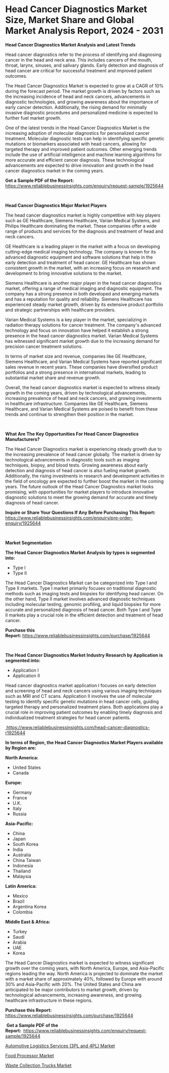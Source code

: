 <p><h1>Head Cancer Diagnostics Market Size, Market Share and Global Market Analysis Report, 2024 - 2031</h1></p><p><strong>Head Cancer Diagnostics Market Analysis and Latest Trends</strong></p>
<p><p>Head cancer diagnostics refer to the process of identifying and diagnosing cancer in the head and neck area. This includes cancers of the mouth, throat, larynx, sinuses, and salivary glands. Early detection and diagnosis of head cancer are critical for successful treatment and improved patient outcomes.</p><p>The Head Cancer Diagnostics Market is expected to grow at a CAGR of 10% during the forecast period. The market growth is driven by factors such as the increasing incidence of head and neck cancers, advancements in diagnostic technologies, and growing awareness about the importance of early cancer detection. Additionally, the rising demand for minimally invasive diagnostic procedures and personalized medicine is expected to further fuel market growth.</p><p>One of the latest trends in the Head Cancer Diagnostics Market is the increasing adoption of molecular diagnostics for personalized cancer treatment. Molecular diagnostic tests can help in identifying specific genetic mutations or biomarkers associated with head cancers, allowing for targeted therapy and improved patient outcomes. Other emerging trends include the use of artificial intelligence and machine learning algorithms for more accurate and efficient cancer diagnosis. These technological advancements are expected to drive innovation and growth in the head cancer diagnostics market in the coming years.</p></p>
<p><strong>Get a Sample PDF of the Report:&nbsp;</strong> <a href="https://www.reliablebusinessinsights.com/enquiry/request-sample/1925644">https://www.reliablebusinessinsights.com/enquiry/request-sample/1925644</a></p>
<p>&nbsp;</p>
<p><strong>Head Cancer Diagnostics Major Market Players</strong></p>
<p><p>The head cancer diagnostics market is highly competitive with key players such as GE Healthcare, Siemens Healthcare, Varian Medical Systems, and Philips Healthcare dominating the market. These companies offer a wide range of products and services for the diagnosis and treatment of head and neck cancers.</p><p>GE Healthcare is a leading player in the market with a focus on developing cutting-edge medical imaging technology. The company is known for its advanced diagnostic equipment and software solutions that help in the early detection and treatment of head cancer. GE Healthcare has shown consistent growth in the market, with an increasing focus on research and development to bring innovative solutions to the market.</p><p>Siemens Healthcare is another major player in the head cancer diagnostics market, offering a range of medical imaging and diagnostic equipment. The company has a strong presence in both developed and emerging markets and has a reputation for quality and reliability. Siemens Healthcare has experienced steady market growth, driven by its extensive product portfolio and strategic partnerships with healthcare providers.</p><p>Varian Medical Systems is a key player in the market, specializing in radiation therapy solutions for cancer treatment. The company's advanced technology and focus on innovation have helped it establish a strong presence in the head cancer diagnostics market. Varian Medical Systems has witnessed significant market growth due to the increasing demand for precision cancer treatment solutions.</p><p>In terms of market size and revenue, companies like GE Healthcare, Siemens Healthcare, and Varian Medical Systems have reported significant sales revenue in recent years. These companies have diversified product portfolios and a strong presence in international markets, leading to substantial market share and revenue growth.</p><p>Overall, the head cancer diagnostics market is expected to witness steady growth in the coming years, driven by technological advancements, increasing prevalence of head and neck cancers, and growing investments in healthcare infrastructure. Companies like GE Healthcare, Siemens Healthcare, and Varian Medical Systems are poised to benefit from these trends and continue to strengthen their position in the market.</p></p>
<p>&nbsp;</p>
<p><strong>What Are The Key Opportunities For Head Cancer Diagnostics Manufacturers?</strong></p>
<p><p>The Head Cancer Diagnostics market is experiencing steady growth due to the increasing prevalence of head cancer globally. The market is driven by technological advancements in diagnostic tools such as imaging techniques, biopsy, and blood tests. Growing awareness about early detection and diagnosis of head cancer is also fueling market growth. Additionally, the rising investments in research and development activities in the field of oncology are expected to further boost the market in the coming years. The future outlook of the Head Cancer Diagnostics market looks promising, with opportunities for market players to introduce innovative diagnostic solutions to meet the growing demand for accurate and timely diagnosis of head cancer.</p></p>
<p><strong>Inquire or Share Your Questions If Any Before Purchasing This Report:</strong> <a href="https://www.reliablebusinessinsights.com/enquiry/pre-order-enquiry/1925644">https://www.reliablebusinessinsights.com/enquiry/pre-order-enquiry/1925644</a></p>
<p>&nbsp;</p>
<p><strong>Market Segmentation</strong></p>
<p><strong>The Head Cancer Diagnostics Market Analysis by types is segmented into:</strong></p>
<p><ul><li>Type I</li><li>Type II</li></ul></p>
<p><p>The Head Cancer Diagnostics Market can be categorized into Type I and Type II markets. Type I market primarily focuses on traditional diagnostic methods such as imaging tests and biopsies for identifying head cancer. On the other hand, Type II market involves advanced diagnostic techniques including molecular testing, genomic profiling, and liquid biopsies for more accurate and personalized diagnosis of head cancer. Both Type I and Type II markets play a crucial role in the efficient detection and treatment of head cancer.</p></p>
<p><strong>Purchase this Report:&nbsp;</strong><a href="https://www.reliablebusinessinsights.com/purchase/1925644">https://www.reliablebusinessinsights.com/purchase/1925644</a></p>
<p>&nbsp;</p>
<p><strong>The Head Cancer Diagnostics Market Industry Research by Application is segmented into:</strong></p>
<p><ul><li>Application I</li><li>Application II</li></ul></p>
<p><p>Head cancer diagnostics market application I focuses on early detection and screening of head and neck cancers using various imaging techniques such as MRI and CT scans. Application II involves the use of molecular testing to identify specific genetic mutations in head cancer cells, guiding targeted therapy and personalized treatment plans. Both applications play a crucial role in improving patient outcomes by enabling timely diagnosis and individualized treatment strategies for head cancer patients.</p></p>
<p><a href="https://www.reliablebusinessinsights.com/head-cancer-diagnostics-r1925644">&nbsp;https://www.reliablebusinessinsights.com/head-cancer-diagnostics-r1925644</a></p>
<p><strong>In terms of Region, the Head Cancer Diagnostics Market Players available by Region are:</strong></p>
<p>
    <p> <strong> North America: </strong>
        <ul>
            <li>United States</li>
            <li>Canada</li>
        </ul>
        </p> 
    <p> <strong> Europe: </strong>
        <ul>
            <li>Germany</li>
            <li>France</li>
            <li>U.K.</li>
            <li>Italy</li>
            <li>Russia</li>
        </ul>
        </p> 
    <p> <strong> Asia-Pacific: </strong>
        <ul>
            <li>China</li>
            <li>Japan</li>
            <li>South Korea</li>
            <li>India</li>
            <li>Australia</li>
            <li>China Taiwan</li>
            <li>Indonesia</li>
            <li>Thailand</li>
            <li>Malaysia</li>
        </ul>
        </p> 
    <p> <strong> Latin America: </strong>
        <ul>
            <li>Mexico</li>
            <li>Brazil</li>
            <li>Argentina Korea</li>
            <li>Colombia</li>
        </ul>
        </p> 
    <p> <strong> Middle East & Africa: </strong>
        <ul>
            <li>Turkey</li>
            <li>Saudi</li>
            <li>Arabia</li>
            <li>UAE</li>
            <li>Korea</li>
        </ul>
    </p>
    </p>
<p><p>The Head Cancer Diagnostics market is expected to witness significant growth over the coming years, with North America, Europe, and Asia-Pacific regions leading the way. North America is projected to dominate the market with a market share of approximately 40%, followed by Europe with around 30% and Asia-Pacific with 20%. The United States and China are anticipated to be major contributors to market growth, driven by technological advancements, increasing awareness, and growing healthcare infrastructure in these regions.</p></p>
<p><strong>Purchase this Report: </strong><a href="https://www.reliablebusinessinsights.com/purchase/1925644">https://www.reliablebusinessinsights.com/purchase/1925644</a></p>
<p>&nbsp;<strong>Get a Sample PDF of the Report:&nbsp;&nbsp;</strong><a href="https://www.reliablebusinessinsights.com/enquiry/request-sample/1925644">https://www.reliablebusinessinsights.com/enquiry/request-sample/1925644</a></p>
<p><strong></strong></p>
<p><p><a href="https://github.com/mzurpwxu46/Market-Research-Report-List-1/blob/main/automotive-logistics-services-3pl-and-4pl-market.md">Automotive Logistics Services (3PL and 4PL) Market</a></p><p><a href="https://medium.com/@madw10245644/food-processor-market-share-size-trends-industry-analysis-report-by-application-dairy-e1e12d7b6cea">Food Processor Market</a></p><p><a href="https://medium.com/@tedbrakus/waste-collection-trucks-market-size-by-type-front-loaders-rear-loaders-side-loaders-pneumatic-9d042f9a13c3">Waste Collection Trucks Market</a></p></p>